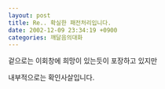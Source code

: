 ```yaml
---
layout: post
title: Re.. 확실한 패전처리입니다.
date: 2002-12-09 23:34:19 +0900
categories: 깨달음의대화
---
```

겉으로는 이회창에 희망이 있는듯이 포장하고 있지만
  
내부적으로는 확인사살입니다.